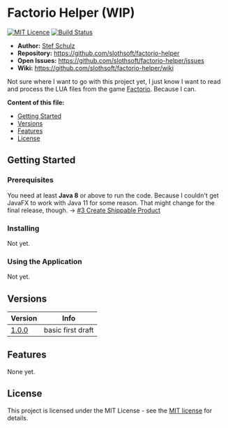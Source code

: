 # Factorio Helper (WIP)

[![MIT Licence](https://img.shields.io/github/license/jenkinsci/java-client-api.svg?label=License)](http://opensource.org/licenses/MIT) [![Build Status](https://travis-ci.org/slothsoft/factorio-helper.svg?branch=master)](https://travis-ci.org/slothsoft/factorio-helper)

- **Author:** [Stef Schulz](mailto:s.schulz@slothsoft.de)
- **Repository:** <https://github.com/slothsoft/factorio-helper>
- **Open Issues:** <https://github.com/slothsoft/factorio-helper/issues>
- **Wiki:** <https://github.com/slothsoft/factorio-helper/wiki>

Not sure where I want to go with this project yet, I just know I want to read and process the LUA files from the game [Factorio](https://www.factorio.com/). Because I can.


**Content of this file:**

- [Getting Started](#getting-started)
- [Versions](#versions)
- [Features](#features)
- [License](#license)



## Getting Started

### Prerequisites

You need at least **Java 8** or above to run the code. Because I couldn't get JavaFX to work with Java 11 for some reason. That might change for the final release, though. -> [#3 Create Shippable Product](https://github.com/slothsoft/factorio-helper/issues/3)




### Installing

Not yet.



### Using the Application

Not yet.
     
     

##  Versions


| Version       | Info    |
| ------------- | ------- |
| [1.0.0](https://github.com/slothsoft/factorio-helper/milestones?state=closed) | basic first draft |
   

## Features

None yet.



## License

This project is licensed under the MIT License - see the [MIT license](https://opensource.org/licenses/MIT) for details.
